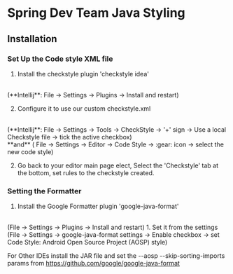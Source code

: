 # Spring Dev Team Java Styling

## Installation
### **Set Up the Code style XML file**

1. Install the checkstyle plugin
'checkstyle idea'
<br />
(**Intellij**: File →  Settings →  Plugins → Install and restart)

2. Configure it to use our custom checkstyle.xml
<br />
(**Intellij**: File →  Settings →  Tools → CheckStyle → '+' sign → Use a local Checkstyle file → tick the active checkbox) 
<br /> **and**
( File → Settings → Editor → Code Style → :gear: icon → select the new code style)

2. Go back to your editor main page elect, Select the 'Checkstyle' tab at the bottom, set rules to the checkstyle created.

### **Setting the Formatter**

1. Install the Google Formatter plugin
'google-java-format'
<br />
(File →  Settings →  Plugins → Install and restart)
1. Set it from the settings
<br />
(File →  Settings →  google-java-format settings → Enable checkbox → set Code Style: Android Open Source Project (AOSP) style)


For Other IDEs install the JAR file and set the --aosp   --skip-sorting-imports params from https://github.com/google/google-java-format